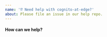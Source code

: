 ```yaml
---
name: '⁉️ Need help with cognito-at-edge?'
about: Please file an issue in our help repo.
---
```


#### How can we help?
